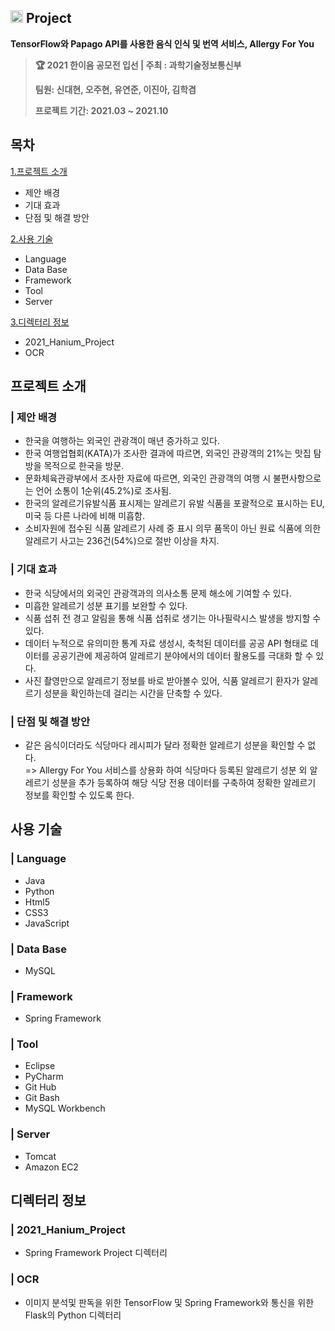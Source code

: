 ## <img width=20px src=https://user-images.githubusercontent.com/42789819/115147514-42221300-a096-11eb-9526-a68b8094f79c.png>  Project
**TensorFlow와 Papago API를 사용한 음식 인식 및 번역 서비스, Allergy For You**
> **🏆  2021 한이음 공모전 입선 | 주최 : 과학기술정보통신부**
> 
> **팀원: 신대현, 오주현, 유연준, 이진아, 김학겸**  
> 
> **프로젝트 기간: 2021.03 ~ 2021.10**  
## 목차
[1.프로젝트 소개](#프로젝트-소개)
* 제안 배경
* 기대 효과
* 단점 및 해결 방안
  
[2.사용 기술](#사용-기술)
*  Language
*  Data Base
*  Framework
*  Tool
*  Server
  
[3.디렉터리 정보](#디렉터리-정보)
* 2021_Hanium_Project
* OCR<br>
  

## 프로젝트 소개
### | 제안 배경
* 한국을 여행하는 외국인 관광객이 매년 증가하고 있다.
* 한국 여행업협회(KATA)가 조사한 결과에 따르면, 외국인 관광객의 21%는 맛집 탐방을 목적으로 한국을 방문.
* 문화체육관광부에서 조사한 자료에 따르면, 외국인 관광객의 여행 시 불편사항으로는 언어 소통이 1순위(45.2%)로 조사됨.
* 한국의 알레르기유발식품 표시제는 알레르기 유발 식품을 포괄적으로 표시하는 EU, 미국 등 다른 나라에 비해 미흡함.
* 소비자원에 접수된 식품 알레르기 사례 중 표시 의무 품목이 아닌 원료 식품에 의한 알레르기 사고는 236건(54%)으로 절반 이상을 차지.
### | 기대 효과
* 한국 식당에서의 외국인 관광객과의 의사소통 문제 해소에 기여할 수 있다.
* 미흡한 알레르기 성분 표기를 보완할 수 있다.
* 식품 섭취 전 경고 알림을 통해 식품 섭취로 생기는 아나필락시스 발생을 방지할 수 있다.
* 데이터 누적으로 유의미한 통계 자료 생성시, 축척된 데이터를 공공 API 형태로 데이터를 공공기관에 제공하여 알레르기 분야에서의 데이터 활용도를 극대화 할 수 있다.
* 사진 촬영만으로 알레르기 정보를 바로 받아볼수 있어, 식품 알레르기 환자가 알레르기 성분을 확인하는데 걸리는 시간을 단축할 수 있다.
### | 단점 및 해결 방안
* 같은 음식이더라도 식당마다 레시피가 달라 정확한 알레르기 성분을 확인할 수 없다. 
<br>=> Allergy For You 서비스를 상용화 하여 식당마다 등록된 알레르기 성분 외 알레르기 성분을 추가 등록하여 해당 식당 전용 데이터를 구축하여 정확한 알레르기 정보를 확인할 수 있도록 한다.
## 사용 기술
### | Language 
* Java 
* Python 
* Html5
* CSS3
* JavaScript
### | Data Base
* MySQL 
### | Framework
* Spring Framework 
### | Tool
* Eclipse
* PyCharm
* Git Hub
* Git Bash
* MySQL Workbench
### | Server
* Tomcat 
* Amazon EC2
## 디렉터리 정보
### | 2021_Hanium_Project
* Spring Framework Project 디렉터리
### | OCR
* 이미지 분석및 판독을 위한 TensorFlow 및 Spring Framework와 통신을 위한 Flask의 Python 디렉터리
